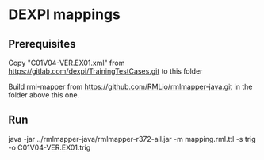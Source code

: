 # DEXPI mappings

## Prerequisites
Copy "C01V04-VER.EX01.xml" from https://gitlab.com/dexpi/TrainingTestCases.git to this folder

Build rml-mapper from https://github.com/RMLio/rmlmapper-java.git in the folder above this one.


## Run 
java -jar ../rmlmapper-java/rmlmapper-r372-all.jar -m mapping.rml.ttl -s trig -o C01V04-VER.EX01.trig

